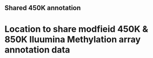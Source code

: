 ## Shared 450K annotation

# Location to share modfieid 450K & 850K Iluumina Methylation array annotation data  
